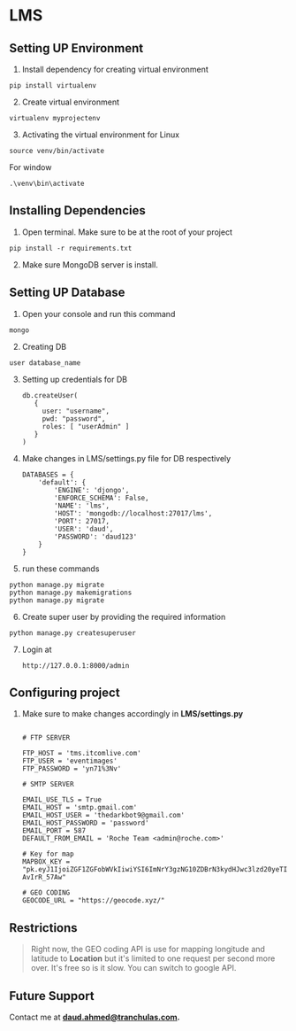 # LMS

## Setting UP Environment

1. Install dependency for creating virtual environment

```
pip install virtualenv
```

2. Create virtual environment

```
virtualenv myprojectenv
```

3. Activating the virtual environment for Linux

```
source venv/bin/activate
```

For window

```
.\venv\bin\activate
```

## Installing Dependencies

1. Open terminal. Make sure to be at the root of your project

```
pip install -r requirements.txt
```

2. Make sure MongoDB server is install.

## Setting UP Database

1. Open your console and run this command 		

```
mongo
```

2. Creating DB

```
user database_name
```

3. Setting up credentials for DB

   ```
   db.createUser(
      {
        user: "username",
        pwd: "password",
        roles: [ "userAdmin" ]
      }
   )
   ```

4. Make changes in LMS/settings.py file for DB respectively

   ```
   DATABASES = {
       'default': {
           'ENGINE': 'djongo',
           'ENFORCE_SCHEMA': False,
           'NAME': 'lms',
           'HOST': 'mongodb://localhost:27017/lms',
           'PORT': 27017,
           'USER': 'daud',
           'PASSWORD': 'daud123'
       }
   }
   ```

5. run these commands

```
python manage.py migrate
python manage.py makemigrations
python manage.py migrate
```

6. Create super user by providing the required information

```
python manage.py createsuperuser
```

7. Login at

   ```
   http://127.0.0.1:8000/admin
   ```

## Configuring project

1. Make sure to make changes accordingly in **LMS/settings.py**

   ```
   
   # FTP SERVER
   
   FTP_HOST = 'tms.itcomlive.com'
   FTP_USER = 'eventimages'
   FTP_PASSWORD = 'yn71%3Nv'
   
   # SMTP SERVER
   
   EMAIL_USE_TLS = True
   EMAIL_HOST = 'smtp.gmail.com'
   EMAIL_HOST_USER = 'thedarkbot9@gmail.com'
   EMAIL_HOST_PASSWORD = 'password'
   EMAIL_PORT = 587
   DEFAULT_FROM_EMAIL = 'Roche Team <admin@roche.com>'
   
   # Key for map
   MAPBOX_KEY = "pk.eyJ1IjoiZGF1ZGFobWVkIiwiYSI6ImNrY3gzNG10ZDBrN3kydHJwc3lzd20yeTIifQ.cx574AlQZYO-AvIrR_57Aw"
   
   # GEO CODING
   GEOCODE_URL = "https://geocode.xyz/"
   ```

## Restrictions

> Right now, the GEO coding API is use for mapping longitude and latitude to **Location** but it's limited to one request per second more over. It's free so is it slow. You can switch to google API.

## Future Support

Contact me at **daud.ahmed@tranchulas.com.**

